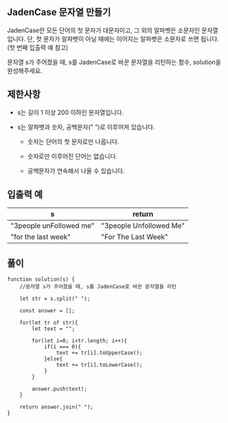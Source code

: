 ## JadenCase 문자열 만들기

JadenCase란 모든 단어의 첫 문자가 대문자이고, 그 외의 알파벳은 소문자인 문자열입니다. 단, 첫 문자가 알파벳이 아닐 때에는 이어지는 알파벳은 소문자로 쓰면 됩니다. (첫 번째 입출력 예 참고)

문자열 s가 주어졌을 때, s를 JadenCase로 바꾼 문자열을 리턴하는 함수, solution을 완성해주세요.

## 제한사항

- s는 길이 1 이상 200 이하인 문자열입니다.

- s는 알파벳과 숫자, 공백문자(" ")로 이루어져 있습니다.

  - 숫자는 단어의 첫 문자로만 나옵니다.

  - 숫자로만 이루어진 단어는 없습니다.

  - 공백문자가 연속해서 나올 수 있습니다.

## 입출력 예

| s                       | return                  |
| ----------------------- | ----------------------- |
| "3people unFollowed me" | "3people Unfollowed Me" |
| "for the last week"     | "For The Last Week"     |

## 풀이

```
function solution(s) {
    //문자열 s가 주어졌을 때, s를 JadenCase로 바꾼 문자열을 리턴

    let str = s.split(" ");

    const answer = [];

    for(let tr of str){
        let text = "";

        for(let i=0; i<tr.length; i++){
            if(i === 0){
                text += tr[i].toUpperCase();
            }else{
                text += tr[i].toLowerCase();
            }
        }

        answer.push(text);
    }

    return answer.join(" ");
}
```

